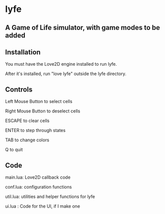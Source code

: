 lyfe
====

A Game of Life simulator, with game modes to be added
-----------------------------------------------------------------------------

Installation
------------
You must have the Love2D engine installed to run lyfe.

After it's installed, run "love lyfe" outside the lyfe directory.



Controls
--------
Left Mouse Button to select cells

Right Mouse Button to deselect cells

ESCAPE to clear cells

ENTER to step through states

TAB to change colors

Q to quit


Code
----
main.lua: Love2D callback code

conf.lua: configuration functions

util.lua: utilities and helper functions for lyfe

ui.lua  : Code for the UI, if I make one
